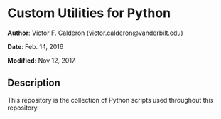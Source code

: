 # Custom Utilities for Python

__Author__: Victor F. Calderon ([victor.calderon@vanderbilt.edu](mailto:victor.calderon@vanderbilt.edu))

__Date__: Feb. 14, 2016

__Modified__: Nov 12, 2017

## Description

This repository is the collection of Python scripts used 
throughout this repository.
